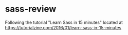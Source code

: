 # sass-review
Following the tutorial "Learn Sass in 15 minutes" located at https://tutorialzine.com/2016/01/learn-sass-in-15-minutes
